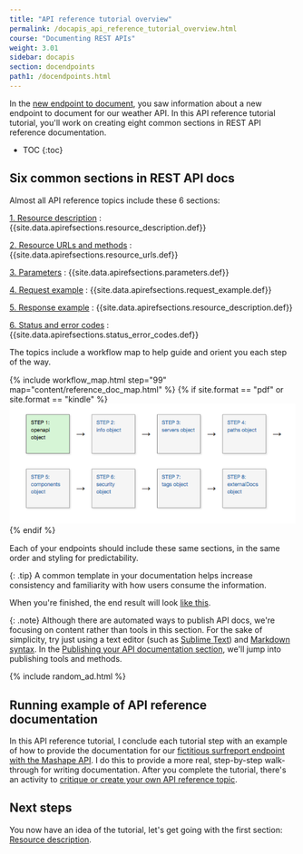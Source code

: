 ```yaml
---
title: "API reference tutorial overview"
permalink: /docapis_api_reference_tutorial_overview.html
course: "Documenting REST APIs"
weight: 3.01
sidebar: docapis
section: docendpoints
path1: /docendpoints.html
---
```


In the [new endpoint to document](docapis_new_endpoint_to_doc.html), you saw information about a new endpoint to document for our weather API. In this API reference tutorial tutorial, you'll work on creating eight common sections in REST API reference documentation.

* TOC
{:toc}

## Six common sections in REST API docs

Almost all API reference topics include these 6 sections:

[1. Resource description](docapis_resource_descriptions.html)
:  {{site.data.apirefsections.resource_description.def}}

[2. Resource URLs and methods](docapis_doc_resource_urls_and_methods.html)
: {{site.data.apirefsections.resource_urls.def}}

[3. Parameters](docapis_doc_parameters.html)
: {{site.data.apirefsections.parameters.def}}

[4. Request example](docapis_doc_sample_requests.html)
: {{site.data.apirefsections.request_example.def}}

[5. Response example](docapis_doc_sample_responses_and_schema.html)
: {{site.data.apirefsections.resource_description.def}}

[6. Status and error codes](docapis_doc_status_codes.html)
: {{site.data.apirefsections.status_error_codes.def}}

The topics include a workflow map to help guide and orient you each step of the way.

<div style="margin-top:15px; margin-bottom: 15px;">
{% include workflow_map.html step="99" map="content/reference_doc_map.html"  %}
{% if site.format == "pdf" or site.format == "kindle" %}
<a class="noExtIcon" href="docapis_resource_descriptions.html"><img src="images/openapistep1.png"/></a>
{% endif %}
</div>

Each of your endpoints should include these same sections, in the same order and styling for predictability.

{: .tip}
A common template in your documentation helps increase consistency and familiarity with how users consume the information.

When you're finished, the end result will look [like this](docapis_finished_doc_result.html).

{: .note}
Although there are automated ways to publish API docs, we're focusing on content rather than tools in this section. For the sake of simplicity, try just using a text editor (such as [Sublime Text](https://www.sublimetext.com/)) and [Markdown syntax](https://help.github.com/articles/github-flavored-markdown). In the [Publishing your API documentation section](publishingapis.html), we'll jump into publishing tools and methods.

{% include random_ad.html %}

## Running example of API reference documentation

In this API reference tutorial, I conclude each tutorial step with an example of how to provide the documentation for our [fictitious surfreport endpoint with the Mashape API](docapis_new_endpoint_to_doc.html). I do this to provide a more real, step-by-step walk-through for writing documentation. After you complete the tutorial, there's an activity to [critique or create your own API reference topic](docapis_api_reference_activity.html).

## Next steps

You now have an idea of the tutorial, let's get going with the first section: [Resource description](docapis_resource_descriptions.html).
